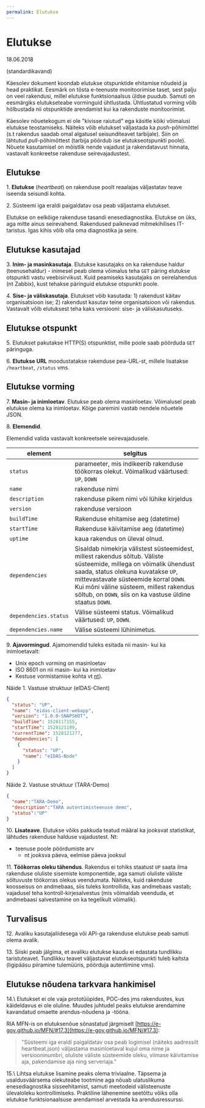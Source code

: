```yaml
---
permalink: Elutukse
---
```


# Elutukse

18.06.2018

(standardikavand)

Käesolev dokument koondab elutukse otspunktide ehitamise nõudeid ja head praktikat. Eesmärk on tõsta e-teenuste monitoorimise taset, sest palju on veel rakendusi, millel elutukse funktsionaalsus üldse puudub. Samuti on eesmärgiks elutukseteabe vorminguid ühtlustada. Ühtlustatud vorming võib hõlbustada nii otspunktide arendamist kui ka rakenduste monitoorimist.

Käesolev nõuetekogum ei ole "kivisse raiutud" ega käsitle kõiki võimalusi elutukse teostamiseks. Näiteks võib elutukset väljastada ka _push_-põhimõttel (s.t rakendus saadab omal algatusel seisunditeavet tarbijale). Siin on lähtutud _pull_-põhimõttest (tarbija pöördub ise elutukseotspunkti poole). Nõuete kasutamisel on mõistlik nende vajadust ja rakendatavust hinnata, vastavalt konkreetse rakenduse seirevajadustest.

## Elutukse

1\. **Elutukse** (_heartbeat_) on rakenduse poolt reaalajas väljastatav teave iseenda seisundi kohta.

2\. Süsteemi iga eraldi paigaldatav osa peab väljastama elutukset.

Elutukse on eelkõige rakenduse tasandi enesediagnostika. Elutukse on üks, aga mitte ainus seirevahend. Rakendused paiknevad mitmekihilises IT-taristus. Igas kihis võib olla oma diagnostika ja seire.

## Elutukse kasutajad

3\. **Inim- ja masinkasutaja**. Elutukse kasutajaks on ka rakenduse haldur (teenusehaldur) - inimesel peab olema võimalus teha `GET` päring elutukse otspunkti vastu veebisirvikust. Kuid peamiseks kasutajaks on seirelahendus (nt Zabbix), kust tehakse päringuid elutukse otspunkti poole.

4\. **Sise- ja väliskasutaja**. Elutukset võib kasutada: 1) rakendust käitav organisatsioon ise; 2) rakendust kasutav teine organisatsioon või rakendus. Vastavalt võib elutuksest teha kaks versiooni: sise- ja väliskasutuseks.

## Elutukse otspunkt

5\. Elutukset pakutakse HTTP(S) otspunktist, mille poole saab pöörduda `GET` päringuga.

6\. **Elutukse URL** moodustatakse rakenduse pea-URL-st, millele lisatakse `/heartbeat`, `/status` vms.

## Elutukse vorming

7\. **Masin- ja inimloetav**. Elutukse peab olema masinloetav. Võimalusel peab elutukse olema ka inimloetav. Kõige paremini vastab nendele nõuetele JSON.

8\. **Elemendid**.

Elemendid valida vastavalt konkreetsele seirevajadusele.

element | selgitus
--------|-----------
`status` | parameeter, mis indikeerib rakenduse töökorras olekut. Võimalikud väärtused: `UP`, `DOWN`
`name`  | rakenduse nimi
`description` | rakenduse pikem nimi või lühike kirjeldus
`version` | rakenduse versioon
`buildTime` | Rakenduse ehitamise aeg (datetime)
`startTime` | Rakenduse käivitamise aeg (datetime)
`uptime` | kaua rakendus on üleval olnud.
`dependencies` | Sisaldab nimekirja välistest süsteemidest, millest rakendus sõltub. Väliste süsteemide, millega on võimalik ühendust saada, status olekuna kuvatakse `UP`, mittevastavate süsteemide korral `DOWN`. Kui mõni väline süsteem, millest rakendus sõltub, on `DOWN`, siis on ka vastuse üldine staatus `DOWN`.
`dependencies.status` | Välise süsteemi status. Võimalikud väärtused: `UP`, `DOWN`. 
`dependencies.name` | Välise süsteemi lühinimetus.

9\. **Ajavormingud**. Ajamomendid tuleks esitada nii masin- kui ka inimloetavalt:
- Unix epoch vorming on masinloetav
- ISO 8601 on nii masin- kui ka inimloetav
- Kestuse vormistamise kohta vt [nt](https://www.digi.com/resources/documentation/digidocs/90001437-13/reference/r_iso_8601_duration_format.htm)).

Näide 1. Vastuse struktuur (eIDAS-Client)

```json
{
  "status": "UP",
  "name": "eidas-client-webapp",
  "version": "1.0.0-SNAPSHOT",
  "buildTime": 1528117155,
  "startTime": 1528121189,
  "currentTime": 1528121277,
  "dependencies": [
    {
      "status": "UP",
      "name": "eIDAS-Node"
    }
  ]
}
```

Näide 2. Vastuse struktuur (TARA-Demo)

```json
{
  "name":"TARA-Demo",
  "description":"TARA autentimisteenuse demo",
  "status":"UP"
}
```

10\. **Lisateave**. Elutukse võiks pakkuda teatud määral ka jooksvat statistikat, lähtudes rakenduse halduse vajadustest. Nt:
- teenuse poole pöördumiste arv
  - nt jooksva päeva, eelmise päeva jooksul

11\. **Töökorras oleku tähendus**. Rakendus ei tohiks staatust `UP` saata ilma rakenduse oluliste sisemiste komponentide, aga samuti oluliste väliste sõltuvuste töökorras olekus veendumata. Näiteks, kuid rakenduse koosseisus on andmebaas, siis tuleks kontrollida, kas andmebaas vastab; vajadusel teha kontroll-kirjesalvestus (mis võimaldab veenduda, et andmebaasi salvestamine on ka tegelikult võimalik). 

## Turvalisus

12\. Avaliku kasutajaliidesega või API-ga rakenduse elutukse peab samuti olema avalik.

13\. Siiski peab jälgima, et avaliku elutukse kaudu ei edastata tundlikku taristuteavet. Tundlikku teavet väljastavat elutukseotspunkti tuleb kaitsta (ligipääsu piiramine tulemüüris, pöörduja autentimine vms).

## Elutukse nõudena tarkvara hankimisel

14.\ Elutukset ei ole vaja prototüüpides, POC-des jms rakendustes, kus käideldavus ei ole oluline. Muudes juhtudel peaks elutukse arendamine kavandatud omaette arendus-nõudena ja -tööna.

RIA MFN-is on elutuksenõue sõnastatud järgmiselt [https://e-gov.github.io/MFN/#17.3](https://e-gov.github.io/MFN/#17.3):

> "Süsteemi iga eraldi paigaldatav osa peab logimisel (näiteks aadressilt heartbeat.json) väljastama masinloetaval kujul oma nime ja versiooninumbri, oluliste väliste süsteemide oleku, viimase käivitamise aja, pakendamise aja ning serveriaja."

15.\ Lihtsa elutukse lisamine peaks olema triviaalne. Täpsema ja usaldusväärsema olekuteabe tootmine aga nõuab ulatuslikuma enesediagnostika sisseehitamist, samuti meetodeid välisteenuste ülevaloleku kontrollimiseks. Praktiline lähenemine seetõttu võiks olla elutukse funktsionaalsuse arendamisel arvestada ka arendusressurssi. 
